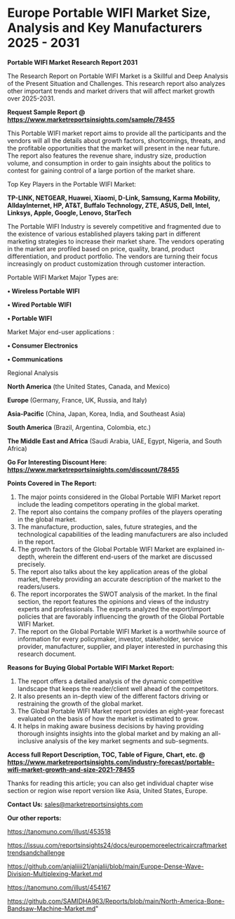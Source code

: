 # Europe Portable WIFI Market Size, Analysis and Key Manufacturers 2025 - 2031

<strong>Portable WIFI Market Research Report 2031</strong>

The Research Report on Portable WIFI Market is a Skillful and Deep Analysis of the Present Situation and Challenges. This research report also analyzes other important trends and market drivers that will affect market growth over 2025-2031.

<strong>Request Sample Report @ <a href=https://www.marketreportsinsights.com/sample/78455>https://www.marketreportsinsights.com/sample/78455</a></strong>

This Portable WIFI market report aims to provide all the participants and the vendors will all the details about growth factors, shortcomings, threats, and the profitable opportunities that the market will present in the near future. The report also features the revenue share, industry size, production volume, and consumption in order to gain insights about the politics to contest for gaining control of a large portion of the market share.

Top Key Players in the Portable WIFI Market:

<strong>TP-LINK, NETGEAR, Huawei, Xiaomi, D-Link, Samsung, Karma Mobility, AlldayInternet, HP, AT&T, Buffalo Technology, ZTE, ASUS, Dell, Intel, Linksys, Apple, Google, Lenovo, StarTech</strong>

The Portable WIFI Industry is severely competitive and fragmented due to the existence of various established players taking part in different marketing strategies to increase their market share. The vendors operating in the market are profiled based on price, quality, brand, product differentiation, and product portfolio. The vendors are turning their focus increasingly on product customization through customer interaction.

Portable WIFI Market Major Types are:

<strong>• Wireless Portable WIFI

• Wired Portable WIFI

• Portable WIFI</strong>

Market Major end-user applications :

<strong>• Consumer Electronics

• Communications</strong>

Regional Analysis

</u><strong><b>North America</b></strong> (the United States, Canada, and Mexico)

<strong><b>Europe </b></strong>(Germany, France, UK, Russia, and Italy)

<strong><b>Asia-Pacific</b></strong> (China, Japan, Korea, India, and Southeast Asia)

<strong><b>South America</b></strong> (Brazil, Argentina, Colombia, etc.)

<strong><b>The Middle East and Africa</b></strong> (Saudi Arabia, UAE, Egypt, Nigeria, and South Africa)

<strong>Go For Interesting Discount Here: <a href=https://www.marketreportsinsights.com/discount/78455>https://www.marketreportsinsights.com/discount/78455</a></strong>

<strong>Points Covered in The Report:</strong>
<ol>
  <li>The major points considered in the Global Portable WIFI Market report include the leading competitors operating in the global market.</li>
  <li>The report also contains the company profiles of the players operating in the global market.</li>
  <li>The manufacture, production, sales, future strategies, and the technological capabilities of the leading manufacturers are also included in the report.</li>
  <li>The growth factors of the Global Portable WIFI Market are explained in-depth, wherein the different end-users of the market are discussed precisely.</li>
  <li>The report also talks about the key application areas of the global market, thereby providing an accurate description of the market to the readers/users.</li>
  <li>The report incorporates the SWOT analysis of the market. In the final section, the report features the opinions and views of the industry experts and professionals. The experts analyzed the export/import policies that are favorably influencing the growth of the Global Portable WIFI Market.</li>
  <li>The report on the Global Portable WIFI Market is a worthwhile source of information for every policymaker, investor, stakeholder, service provider, manufacturer, supplier, and player interested in purchasing this research document.</li>
</ol>
<strong>Reasons for Buying Global Portable WIFI Market Report:</strong>

<ol>
  <li>The report offers a detailed analysis of the dynamic competitive landscape that keeps the reader/client well ahead of the competitors.</li>
  <li>It also presents an in-depth view of the different factors driving or restraining the growth of the global market.</li>
  <li>The Global Portable WIFI Market report provides an eight-year forecast evaluated on the basis of how the market is estimated to grow.</li>
  <li>It helps in making aware business decisions by having providing thorough insights insights into the global market and by making an all-inclusive analysis of the key market segments and sub-segments.</li>
</ol>
<strong>Access full Report Description, TOC, Table of Figure, Chart, etc. @ <a href=https://www.marketreportsinsights.com/industry-forecast/portable-wifi-market-growth-and-size-2021-78455>https://www.marketreportsinsights.com/industry-forecast/portable-wifi-market-growth-and-size-2021-78455</a></strong>


Thanks for reading this article; you can also get individual chapter wise section or region wise report version like Asia, United States, Europe.

<strong>Contact Us:</strong>
sales@marketreportsinsights.com

<strong>Our other reports:</strong>

<a href=https://tanomuno.com/illust/453518>https://tanomuno.com/illust/453518</a>

<a href=https://issuu.com/reportsinsights24/docs/europemoreelectricaircraftmarkettrendsandchallenge>https://issuu.com/reportsinsights24/docs/europemoreelectricaircraftmarkettrendsandchallenge</a>

<a href=https://github.com/anjaliiii21/anjalii/blob/main/Europe-Dense-Wave-Division-Multiplexing-Market.md>https://github.com/anjaliiii21/anjalii/blob/main/Europe-Dense-Wave-Division-Multiplexing-Market.md</a>

<a href=https://tanomuno.com/illust/454167>https://tanomuno.com/illust/454167</a>

<a href=https://github.com/SAMIDHA963/Reports/blob/main/North-America-Bone-Bandsaw-Machine-Market.md>https://github.com/SAMIDHA963/Reports/blob/main/North-America-Bone-Bandsaw-Machine-Market.md</a>"
